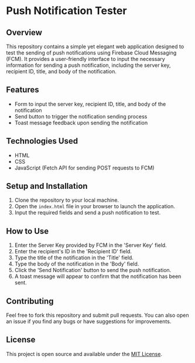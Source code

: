 # Push Notification Tester

## Overview
This repository contains a simple yet elegant web application designed to test the sending of push notifications using Firebase Cloud Messaging (FCM). It provides a user-friendly interface to input the necessary information for sending a push notification, including the server key, recipient ID, title, and body of the notification.

## Features
- Form to input the server key, recipient ID, title, and body of the notification
- Send button to trigger the notification sending process
- Toast message feedback upon sending the notification

## Technologies Used
- HTML
- CSS
- JavaScript (Fetch API for sending POST requests to FCM)

## Setup and Installation
1. Clone the repository to your local machine.
2. Open the `index.html` file in your browser to launch the application.
3. Input the required fields and send a push notification to test.

## How to Use
1. Enter the Server Key provided by FCM in the 'Server Key' field.
2. Enter the recipient's ID in the 'Recipient ID' field.
3. Type the title of the notification in the 'Title' field.
4. Type the body of the notification in the 'Body' field.
5. Click the 'Send Notification' button to send the push notification.
6. A toast message will appear to confirm that the notification has been sent.

## Contributing
Feel free to fork this repository and submit pull requests. You can also open an issue if you find any bugs or have suggestions for improvements.

## License
This project is open source and available under the [MIT License](LICENSE).
